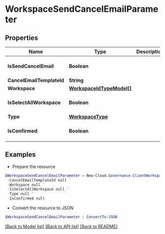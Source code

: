 # WorkspaceSendCancelEmailParameter
## Properties

Name | Type | Description | Notes
------------ | ------------- | ------------- | -------------
**IsSendCancelEmail** | **Boolean** |  | [optional] [default to $false]
**CancelEmailTemplateId** | **String** |  | [optional] 
**Workspace** | [**WorkspaceIdTypeModel[]**](WorkspaceIdTypeModel.md) |  | [optional] 
**IsSelectAllWorkspace** | **Boolean** |  | [optional] [default to $false]
**Type** | [**WorkspaceType**](WorkspaceType.md) |  | [optional] 
**IsConfirmed** | **Boolean** |  | [optional] [default to $false]

## Examples

- Prepare the resource
```powershell
$WorkspaceSendCancelEmailParameter = New-Cloud.Governance.ClientWorkspaceSendCancelEmailParameter  -IsSendCancelEmail null `
 -CancelEmailTemplateId null `
 -Workspace null `
 -IsSelectAllWorkspace null `
 -Type null `
 -IsConfirmed null
```

- Convert the resource to JSON
```powershell
$WorkspaceSendCancelEmailParameter | ConvertTo-JSON
```

[[Back to Model list]](../README.md#documentation-for-models) [[Back to API list]](../README.md#documentation-for-api-endpoints) [[Back to README]](../README.md)

